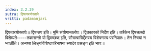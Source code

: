 ```yaml
---
index: 3.2.39
sutra: द्विषत्परयोस्तापेः
vritti: padamanjari
---
```


 द्विपत्परयोस्तापेः॥ द्विषन्तप इति। मुमि संयोगान्तलोपः। द्वितकारको निर्देश इति। तत्रैकेन द्विषच्छब्दो विशेष्यते-----तकारान्तो यो द्विषच्छब्द इति, सौत्रत्वान्निर्द्देशस्य विशेषणस्य परनिपातः। तेन स्त्रियां न भवतीति। अन्यथा लिङ्गविशिष्टपरिभाषया स्यादेव प्रसङ्ग इति भावः॥